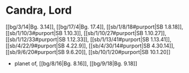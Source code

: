 # Candra, Lord

[[bg/3/14|Bg. 3.14]], [[bg/17/4|Bg. 17.4]], [[sb/1/8/18#purport|SB 1.8.18]], [[sb/1/10/3#purport|SB 1.10.3]], [[sb/1/10/27#purport|SB 1.10.27]], [[sb/1/12/33#purport|SB 1.12.33]], [[sb/1/13/41#purport|SB 1.13.41]], [[sb/4/22/9#purport|SB 4.22.9]], [[sb/4/30/14#purport|SB 4.30.14]], [[sb/9/6/20#purport|SB 9.6.20]], [[sb/10/1/20#purport|SB 10.1.20]]

* planet of, [[bg/8/16|Bg. 8.16]], [[bg/9/18|Bg. 9.18]]
